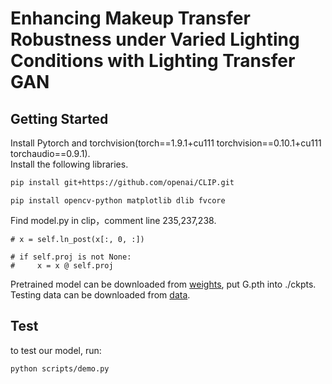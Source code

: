 # Enhancing Makeup Transfer Robustness under Varied Lighting Conditions with Lighting Transfer GAN
## Getting Started
Install Pytorch and torchvision(torch==1.9.1+cu111 torchvision==0.10.1+cu111 torchaudio==0.9.1).  
Install the following libraries.  
```bash  
pip install git+https://github.com/openai/CLIP.git
```
```  
pip install opencv-python matplotlib dlib fvcore
```    
Find model.py in clip，comment line 235,237,238.  
```
# x = self.ln_post(x[:, 0, :])  

# if self.proj is not None:  
#     x = x @ self.proj
```
Pretrained model can be downloaded from [weights](https://pan.baidu.com/s/1K6CCFJapkdvAYAeISlvAvw?pwd=j0ka ), put G.pth into ./ckpts.  
Testing data can be downloaded from [data](https://pan.baidu.com/s/1Ahokgl8AF_-ZGQMqi1CwRQ?pwd=a260).
## Test  
to test our model, run:  
```
python scripts/demo.py
```  

